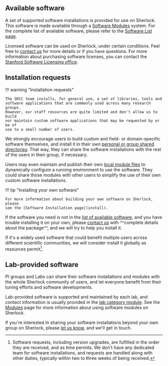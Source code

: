 ## Available software

A set of supported software installations is provided for use on Sherlock. This
software is made available through a [Software Modules](modules) system. For
the complete list of available software, please refer to the [Software List
page](list).

Licensed software can be used on Sherlock, under certain conditions. Feel free
to [contact us][url_contact] for more details or if you have questions. For more
information about purchasing software licenses, you can contact the [Stanford
Software Licensing office][url_software_lic].


## Installation requests

!!! warning "Installation requests"

    The SRCC team installs, for general use, a set of libraries, tools and
    software applications that are commonly used across many research groups.
    However, our staff resources are quite limited and don't allow us to build
    nor maintain custom software applications that may be requested by or be of
    use to a small number of users.

We strongly encourage users to build custom and field- or domain-specific
software themselves, and install it in their own [personal or group shared
directories][url_storage]. That way, they can share the software installations
with the rest of the users in their group, if necessary.

Users may even maintain and publish their own [local module
files](modules#custom-modules) to dynamically configure a running environment
to use the software. They could share those modules with other users to
simplify the use of their own custom software installations.

!!! tip "Installing your own software"

    For more information about building your own software on Sherlock, please
    see the [Software Installation page](install).

If the software you need is not in the [list of available software](list), and
you have trouble installing it on your own, please [contact us][url_contact]
with ^^complete details about the package^^, and we will try to help you
install it.

If it's a widely used software that could benefit multiple users across
different scientific communities, we will consider install it globally as
resources permit[^install_req].


## Lab-provided software

PI groups and Labs can share their software installations and modules with the
whole Sherlock community of users, and let everyone benefit from their tuning
efforts and software developments.

Lab-provided software is supported and maintained by each lab, and contact
information is usually provided in the [lab category module][url_modules_lab].
See the [Modules][url_modules] page for more information about using software
modules on Sherlock.

If you're interested in sharing your software installations beyond your own
group on Sherlock, please [let us know][url_contact], and we'll get in touch.



[comment]: #  (link URLs -----------------------------------------------------)

[url_contact]:      mailto:srcc-support@stanford.edu
[url_software_lic]: https://uit.stanford.edu/service/softwarelic
[url_storage]:      /docs/user-guide/storage
[url_modules]:      /docs/software/modules
[url_modules_lab]:  /docs/software/modules#lab-provided-software


[comment]: #  (footnotes -----------------------------------------------------)

[^install_req]: Software requests, including version upgrades, are fulfilled in
  the order they are received, and as time permits. We don't have any dedicated
  team for software installations, and requests are handled along with other
  duties, typically within two to three weeks of being received.




